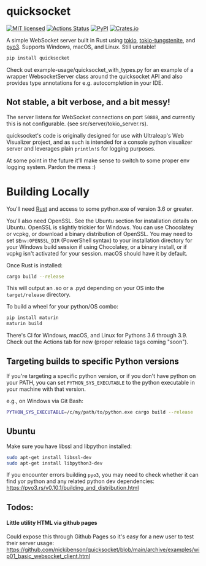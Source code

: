 
# quicksocket

[![MIT licensed](https://img.shields.io/badge/license-MIT-blue.svg)](./LICENSE)
[![Actions Status](https://github.com/nickjbenson/quicksocket/workflows/Build/badge.svg)](https://github.com/nickjbenson/quicksocket/actions)
[![PyPI](https://img.shields.io/pypi/v/quicksocket.svg?style=flat)](https://pypi.org/project/quicksocket/)
[![Crates.io](https://img.shields.io/crates/v/quicksocket.svg?style=flat)](https://crates.io/crates/quicksocket)

A simple WebSocket server built in Rust using [tokio](https://tokio.rs/), [tokio-tungstenite](https://github.com/snapview/tokio-tungstenite), and [pyo3](https://github.com/PyO3/PyO3). Supports Windows, macOS, and Linux. Still unstable!

```sh
pip install quicksocket
```

Check out example-usage/quicksocket_with_types.py for an example of a wrapper WebsocketServer class around the quicksocket API and also provides type annotations for e.g. autocompletion in your IDE.

## Not stable, a bit verbose, and a bit messy!

The server listens for WebSocket connections on port `50808`, and currently this is not configurable. (see src/server/tokio_server.rs).

quicksocket's code is originally designed for use with Ultraleap's Web Visualizer project, and as such is intended for a console python visualizer server and leverages plain `println!`s for logging purposes.

At some point in the future it'll make sense to switch to some proper env logging system. Pardon the mess :)

# Building Locally

You'll need [Rust](https://rustup.rs/) and access to some python.exe of version 3.6 or greater.

You'll also need OpenSSL. See the Ubuntu section for installation details on Ubuntu. OpenSSL is slightly trickier for Windows. You can use Chocolatey or vcpkg, or download a binary distribution of OpenSSL. You may need to set `$Env:OPENSSL_DIR` (PowerShell syntax) to your installation directory for your Windows build session if using Chocolatey, or a binary install, or if vcpkg isn't activated for your session. macOS should have it by default.

Once Rust is installed:
```sh
cargo build --release
```

This will output an .so or a .pyd depending on your OS into the `target/release` directory.

To build a wheel for your python/OS combo:
```sh
pip install maturin
maturin build
```

There's CI for Windows, macOS, and Linux for Pythons 3.6 through 3.9. Check out the Actions tab for now (proper release tags coming "soon").

## Targeting builds to specific Python versions

If you're targeting a specific python version, or if you don't have python on your PATH, you can set `PYTHON_SYS_EXECUTABLE` to the python executable in your machine with that version. 

e.g., on Windows via Git Bash:
```sh
PYTHON_SYS_EXECUTABLE=/c/my/path/to/python.exe cargo build --release
```

## Ubuntu

Make sure you have libssl and libpython installed:
```sh
sudo apt-get install libssl-dev
sudo apt-get install libpython3-dev
```

If you encounter errors building `pyo3`, you may need to check whether it can find yor python and any related python dev dependencies: https://pyo3.rs/v0.10.1/building_and_distribution.html

## Todos:

#### Little utility HTML via github pages
Could expose this through Github Pages so it's easy for a new user to test their server usage:
https://github.com/nickjbenson/quicksocket/blob/main/archive/examples/wip01_basic_websocket_client.html
